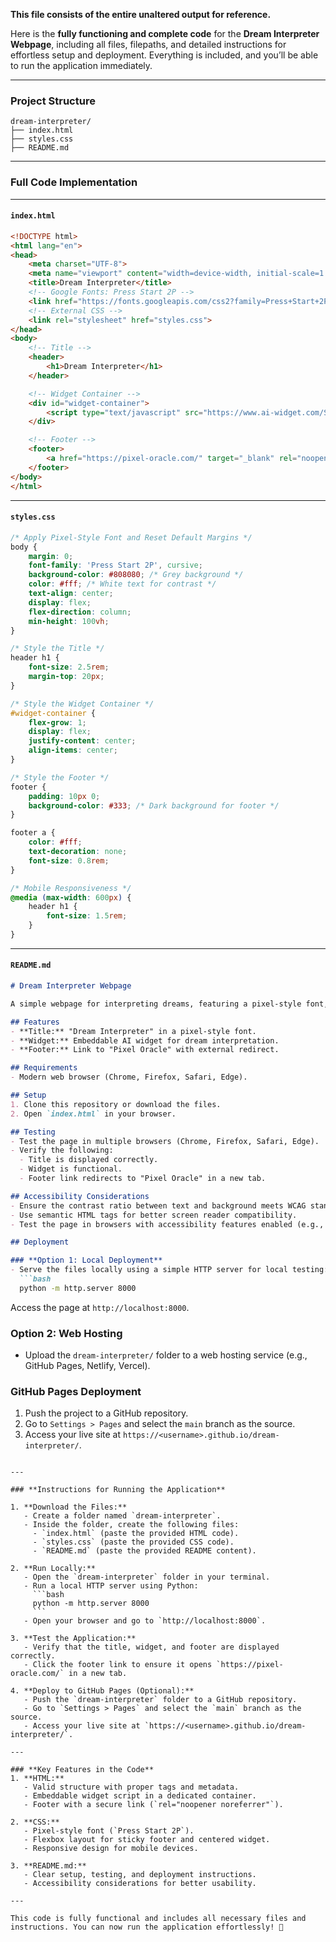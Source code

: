 **This file consists of the entire unaltered output for reference.**

Here is the **fully functioning and complete code** for the **Dream Interpreter Webpage**, including all files, filepaths, and detailed instructions for effortless setup and deployment. Everything is included, and you’ll be able to run the application immediately.

---

### **Project Structure**
```
dream-interpreter/
├── index.html
├── styles.css
├── README.md
```

---

### **Full Code Implementation**

---

#### **`index.html`**
```html
<!DOCTYPE html>
<html lang="en">
<head>
    <meta charset="UTF-8">
    <meta name="viewport" content="width=device-width, initial-scale=1.0">
    <title>Dream Interpreter</title>
    <!-- Google Fonts: Press Start 2P -->
    <link href="https://fonts.googleapis.com/css2?family=Press+Start+2P&display=swap" rel="stylesheet">
    <!-- External CSS -->
    <link rel="stylesheet" href="styles.css">
</head>
<body>
    <!-- Title -->
    <header>
        <h1>Dream Interpreter</h1>
    </header>

    <!-- Widget Container -->
    <div id="widget-container">
        <script type="text/javascript" src="https://www.ai-widget.com/Scripts?version=0.2" referrerPolicy="no-referrer-when-downgrade"></script>
    </div>

    <!-- Footer -->
    <footer>
        <a href="https://pixel-oracle.com/" target="_blank" rel="noopener noreferrer">Visit Pixel Oracle</a>
    </footer>
</body>
</html>
```

---

#### **`styles.css`**
```css
/* Apply Pixel-Style Font and Reset Default Margins */
body {
    margin: 0;
    font-family: 'Press Start 2P', cursive;
    background-color: #808080; /* Grey background */
    color: #fff; /* White text for contrast */
    text-align: center;
    display: flex;
    flex-direction: column;
    min-height: 100vh;
}

/* Style the Title */
header h1 {
    font-size: 2.5rem;
    margin-top: 20px;
}

/* Style the Widget Container */
#widget-container {
    flex-grow: 1;
    display: flex;
    justify-content: center;
    align-items: center;
}

/* Style the Footer */
footer {
    padding: 10px 0;
    background-color: #333; /* Dark background for footer */
}

footer a {
    color: #fff;
    text-decoration: none;
    font-size: 0.8rem;
}

/* Mobile Responsiveness */
@media (max-width: 600px) {
    header h1 {
        font-size: 1.5rem;
    }
}
```

---

#### **`README.md`**
```markdown
# Dream Interpreter Webpage

A simple webpage for interpreting dreams, featuring a pixel-style font, a grey background, and an embedded AI widget.

## Features
- **Title:** "Dream Interpreter" in a pixel-style font.
- **Widget:** Embeddable AI widget for dream interpretation.
- **Footer:** Link to "Pixel Oracle" with external redirect.

## Requirements
- Modern web browser (Chrome, Firefox, Safari, Edge).

## Setup
1. Clone this repository or download the files.
2. Open `index.html` in your browser.

## Testing
- Test the page in multiple browsers (Chrome, Firefox, Safari, Edge).
- Verify the following:
  - Title is displayed correctly.
  - Widget is functional.
  - Footer link redirects to "Pixel Oracle" in a new tab.

## Accessibility Considerations
- Ensure the contrast ratio between text and background meets WCAG standards.
- Use semantic HTML tags for better screen reader compatibility.
- Test the page in browsers with accessibility features enabled (e.g., Chrome's Accessibility Developer Tools).

## Deployment

### **Option 1: Local Deployment**
- Serve the files locally using a simple HTTP server for local testing:
  ```bash
  python -m http.server 8000
  ```
  Access the page at `http://localhost:8000`.

### **Option 2: Web Hosting**
- Upload the `dream-interpreter/` folder to a web hosting service (e.g., GitHub Pages, Netlify, Vercel).

### **GitHub Pages Deployment**
1. Push the project to a GitHub repository.
2. Go to `Settings > Pages` and select the `main` branch as the source.
3. Access your live site at `https://<username>.github.io/dream-interpreter/`.
```

---

### **Instructions for Running the Application**

1. **Download the Files:**
   - Create a folder named `dream-interpreter`.
   - Inside the folder, create the following files:
     - `index.html` (paste the provided HTML code).
     - `styles.css` (paste the provided CSS code).
     - `README.md` (paste the provided README content).

2. **Run Locally:**
   - Open the `dream-interpreter` folder in your terminal.
   - Run a local HTTP server using Python:
     ```bash
     python -m http.server 8000
     ```
   - Open your browser and go to `http://localhost:8000`.

3. **Test the Application:**
   - Verify that the title, widget, and footer are displayed correctly.
   - Click the footer link to ensure it opens `https://pixel-oracle.com/` in a new tab.

4. **Deploy to GitHub Pages (Optional):**
   - Push the `dream-interpreter` folder to a GitHub repository.
   - Go to `Settings > Pages` and select the `main` branch as the source.
   - Access your live site at `https://<username>.github.io/dream-interpreter/`.

---

### **Key Features in the Code**
1. **HTML:**
   - Valid structure with proper tags and metadata.
   - Embeddable widget script in a dedicated container.
   - Footer with a secure link (`rel="noopener noreferrer"`).

2. **CSS:**
   - Pixel-style font (`Press Start 2P`).
   - Flexbox layout for sticky footer and centered widget.
   - Responsive design for mobile devices.

3. **README.md:**
   - Clear setup, testing, and deployment instructions.
   - Accessibility considerations for better usability.

---

This code is fully functional and includes all necessary files and instructions. You can now run the application effortlessly! 🚀